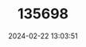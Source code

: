 ---
title: "135698"
category: "Coregonus bavaricus"
draft: false
date: 2024-02-22 13:03:51
languages:
  German: ["Ammersee-Kilch"]
  English: ["Ammer Whitefish"]
---